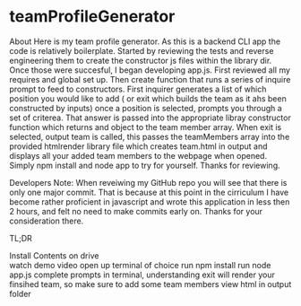 # teamProfileGenerator


About
Here is my team profile generator. As this is a backend CLI app the code is relatively boilerplate. Started by reviewing the tests and reverse engineering them to create the constructor js files within the library dir. Once those were succesful, I began developing app.js. First reviewed all my requires and global set up. Then create function that runs a series of inquire prompt to feed to constructors. First inquirer generates a list of which position you would like to add ( or exit which builds the team as it ahs been constructed by inputs) once a position is selected, prompts you through a set of criterea. That answer is passed into the appropriate libray constructor function which returns and object to the team member array. When exit is selected, output team is called, this passes the teamMembers array into the provided htmlrender library file which creates team.html in output and displays all your added team members to the webpage when opened. Simply npm install and node app to try for yourself. Thanks for reviewing.

Developers Note: When reveiwing my GitHub repo you will see that there is only one major commit. That is because at this point in the cirriculum I have become rather proficient in javascript and wrote this application in less then 2 hours, and felt no need to make commits early on. Thanks for your consideration there.



TL;DR

Install Contents on drive  
watch demo video
open up terminal of choice
run npm install
run node app.js
complete prompts in terminal, understanding exit will render your finsihed team, so make sure to add some team members
view html in output folder
